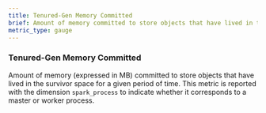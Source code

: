 ```yaml
---
title: Tenured-Gen Memory Committed 
brief: Amount of memory committed to store objects that have lived in the survivor space for a given period of time
metric_type: gauge
---
```

### Tenured-Gen Memory Committed
Amount of memory (expressed in MB) committed to store objects that have lived in the survivor space for a given period of time. This metric is reported with the dimension `spark_process` to indicate whether it corresponds to a master or worker process. 
